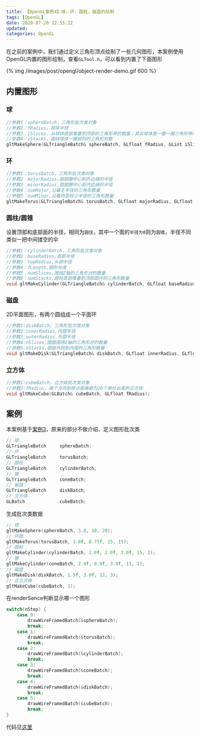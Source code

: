 ```yaml
---
title: 【OpenGL案例4】球，环，圆柱，磁盘的绘制
tags: [OpenGL]
date: 2020-07-20 12:55:22
updated:
categories: OpenGL
---
```


在之前的案例中，我们通过定义三角形顶点绘制了一些几何图形，本案例使用OpenGL内置的图形绘制，查看`GLTool.h`，可以看到内置了下面图形

<!-- more -->

{% img /images/post/opengl/object-render-demo.gif 600 %}

## 内置图形

### 球

```cpp
//参数1：sphereBatch，三角形批次类对象
//参数2：fRadius，球体半径
//参数3：iSlices，从球体底部堆叠到顶部的三角形带的数量；其实球体是一圈一圈三角形带组成
//参数4：iStacks，围绕球体一圈排列的三角形对数
gltMakeSphere(GLTriangleBatch& sphereBatch, GLfloat fRadius, GLint iSlices, GLint iStacks);
```

### 环

```cpp
//参数1：torusBatch，三角形批次类对象
//参数2：majorRadius,甜甜圈中心到外边缘的半径
//参数3：minorRadius,甜甜圈中心到内边缘的半径
//参数4：numMajor,沿着主半径的三角形数量
//参数5：numMinor,沿着内部较小半径的三角形数量
gltMakeTorus(GLTriangleBatch& torusBatch, GLfloat majorRadius, GLfloat minorRadius, GLint numMajor, GLint numMinor);
```

### 圆柱/圆锥

设置顶部和底部面的半径，相同为`圆住`，其中一个面的`半径为0`则为`圆锥`，半径不同类似一把中间镂空的伞

```cpp
//参数1：cylinderBatch，三角形批次类对象
//参数2：baseRadius,底部半径
//参数3：topRadius,头部半径
//参数4：fLength,圆形长度
//参数5：numSlices,围绕Z轴的三角形对的数量
//参数6：numStacks,圆柱底部堆叠到顶部圆环的三角形数量
void gltMakeCylinder(GLTriangleBatch& cylinderBatch, GLfloat baseRadius, GLfloat topRadius, GLfloat fLength, GLint numSlices, GLint numStacks);
```

### 磁盘

2D平面图形，有两个圆组成一个平面环

```cpp
//参数1:diskBatch，三角形批次类对象
//参数2:innerRadius,内圆半径
//参数3:outerRadius,外圆半径
//参数4:nSlices,圆盘围绕Z轴的三角形对的数量
//参数5:nStacks,圆盘外网到内围的三角形数量
void gltMakeDisk(GLTriangleBatch& diskBatch, GLfloat innerRadius, GLfloat outerRadius, GLint nSlices, GLint nStacks);
```

### 立方体

```cpp
//参数1:cubeBatch，立方体批次类对象
//参数2:fRadius，每个方向到原点距离都为20个单位长度的立方体
void gltMakeCube(GLBatch& cubeBatch, GLfloat fRadius);
```

## 案例

本案例基于[案例3](/2020-07-19/opengl-demo3/)，原来的部分不做介绍，定义图形批次类

```cpp
// 球
GLTriangleBatch     sphereBatch;
// 环
GLTriangleBatch     torusBatch;
// 圆柱
GLTriangleBatch     cylinderBatch;
// 锥
GLTriangleBatch     coneBatch;
// 磁盘
GLTriangleBatch     diskBatch;
// 立方体
GLBatch             cubeBatch;
```

生成批次类数据

```cpp
// 球
gltMakeSphere(sphereBatch, 3.0, 10, 20);
// 环面
gltMakeTorus(torusBatch, 3.0f, 0.75f, 15, 15);
// 圆柱
gltMakeCylinder(cylinderBatch, 2.0f, 2.0f, 3.0f, 15, 2);
// 锥
gltMakeCylinder(coneBatch, 2.0f, 0.0f, 3.0f, 13, 2);
// 磁盘
gltMakeDisk(diskBatch, 1.5f, 3.0f, 13, 3);
// 正立方体
gltMakeCube(cubeBatch, 1);
```

在renderSence判断显示哪一个图形

```cpp
switch(nStep) {
    case 0:
        drawWireFramedBatch(&sphereBatch);
        break;
    case 1:
        drawWireFramedBatch(&torusBatch);
        break;
    case 2:
        drawWireFramedBatch(&cylinderBatch);
        break;
    case 3:
        drawWireFramedBatch(&coneBatch);
        break;
    case 4:
        drawWireFramedBatch(&diskBatch);
        break;
    case 5:
        drawWireFramedBatch(&cubeBatch);
        break;
}
```

代码见[这里](https://github.com/zhengbomo/OpenGLDemo/tree/master/004--OpenGL%E7%BB%98%E5%88%B6%E5%87%A0%E4%BD%95%E5%9B%BE%E5%BD%A2)